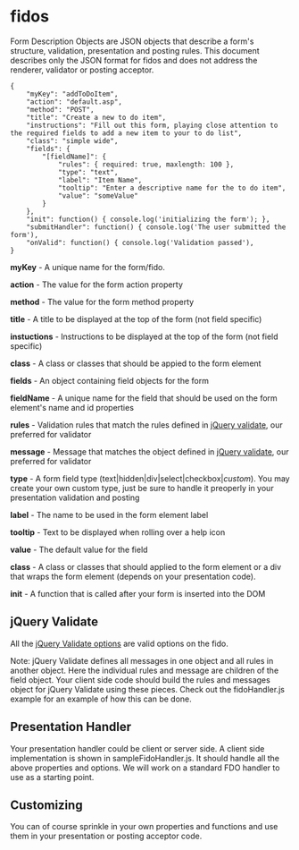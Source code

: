 fidos
=====

Form Description Objects are JSON objects that describe a form's structure, validation, presentation and posting rules. This document describes only the JSON format for fidos and does not address the renderer, validator or posting acceptor.

    {
        "myKey": "addToDoItem",
        "action": "default.asp",
        "method": "POST",
        "title": "Create a new to do item",
        "instructions": "Fill out this form, playing close attention to the required fields to add a new item to your to do list",
        "class": "simple wide",
        "fields": {
            "[fieldName]": {
                "rules": { required: true, maxlength: 100 },
                "type": "text",
                "label": "Item Name",
                "tooltip": "Enter a descriptive name for the to do item",
                "value": "someValue"
            }
        },
        "init": function() { console.log('initializing the form'); },
        "submitHandler": function() { console.log('The user submitted the form'),
        "onValid": function() { console.log('Validation passed'),
    }

**myKey** - A unique name for the form/fido.

**action** - The value for the form action property

**method** - The value for the form method property

**title** - A title to be displayed at the top of the form (not field specific)

**instuctions** - Instructions to be displayed at the top of the form (not field specific)

**class** - A class or classes that should be appied to the form element

**fields** - An object containing field objects for the form

  **fieldName** - A unique name for the field that should be used on the form element's name and id properties
  
  **rules** - Validation rules that match the rules defined in [jQuery validate](http://docs.jquery.com/Plugins/Validation/Methods/maxlength#length), our preferred for validator
  
  **message** - Message that matches the object defined in [jQuery validate](http://docs.jquery.com/Plugins/Validation/Methods/maxlength#length), our preferred for validator
  
  **type** - A form field type (text|hidden|div|select|checkbox|*custom*). You may create your own custom type, just be sure to handle it preoperly in your presentation validation and posting
  
  **label** - The name to be used in the form element label
  
  **tooltip** - Text to be displayed when rolling over a help icon
  
  **value** - The default value for the field
  
  **class** - A class or classes that should applied to the form element or a div that wraps the form element (depends on your presentation code).
  
**init** - A function that is called after your form is inserted into the DOM

jQuery Validate
---------------

All the [jQuery Validate options](http://docs.jquery.com/Plugins/Validation/validate#options) are valid options on the fido.

Note: jQuery Validate defines all messages in one object and all rules in another object. Here the individual rules and message are children of the field object. Your client side code should build the rules and messages object for jQuery Validate using these pieces. Check out the fidoHandler.js example for an example of how this can be done.

Presentation Handler
--------------------

Your presentation handler could be client or server side. A client side implementation is shown in sampleFidoHandler.js. It should handle all the above properties and options. We will work on a standard FDO handler to use as a starting point.

Customizing
-----------

You can of course sprinkle in your own properties and functions and use them in your presentation or posting acceptor code.



  
